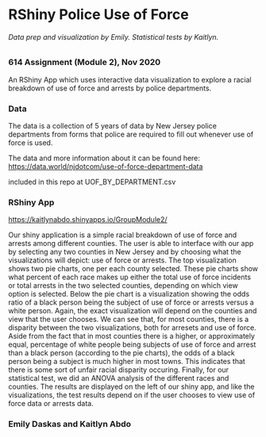 # RShiny Police Use of Force 

###### Data prep and visualization by Emily. Statistical tests by Kaitlyn.


### 614 Assignment (Module 2), Nov 2020

An RShiny App which uses interactive data visualization to explore a racial breakdown of use of force and arrests by police departments.



### Data

The data is a collection of 5 years of data by New Jersey police departments from forms that police are required to fill out whenever use of force is used. 

The data and more information about it can be found here: https://data.world/njdotcom/use-of-force-department-data

included in this repo at UOF_BY_DEPARTMENT.csv

### RShiny App

https://kaitlynabdo.shinyapps.io/GroupModule2/ 


Our shiny application is a simple racial breakdown of use of force and arrests among different counties. The user is able to interface with our app by selecting any two counties in New Jersey and by choosing what the visualizations will depict: use of force or arrests. The top visualization shows two pie charts, one per each county selected. These pie charts show what percent of each race makes up either the total use of force incidents or total arrests in the two selected counties, depending on which view option is selected. Below the pie chart is a visualization showing the odds ratio of a black person being the subject of use of force or arrests versus a white person. Again, the exact visualization will depend on the counties and view that the user chooses. We can see that, for most counties, there is a disparity between the two visualizations, both for arresets and use of force. Aside from the fact that in most counties there is a higher, or approximately equal, percentage of white people being subjects of use of force and arrest than a black person (according to the pie charts), the odds of a black person being a subject is much higher in most towns. This indicates that there is some sort of unfair racial disparity occuring. Finally, for our statistical test, we did an ANOVA analysis of the different races and counties. The results are displayed on the left of our shiny app, and like the visualizations, the test results depend on if the user chooses to view  use of force data or arrests data.



### Emily Daskas and Kaitlyn Abdo


